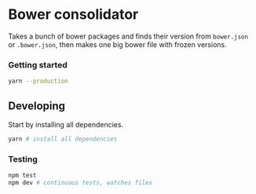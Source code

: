 # Bower consolidator
Takes a bunch of bower packages and finds their version from `bower.json` or `.bower.json`, then makes one big bower file with frozen versions.

### Getting started
```bash
yarn --production
```

## Developing
Start by installing all dependencies.
```bash
yarn # install all dependencies
```

### Testing
```bash
npm test
npm dev # continuous tests, watches files
```

